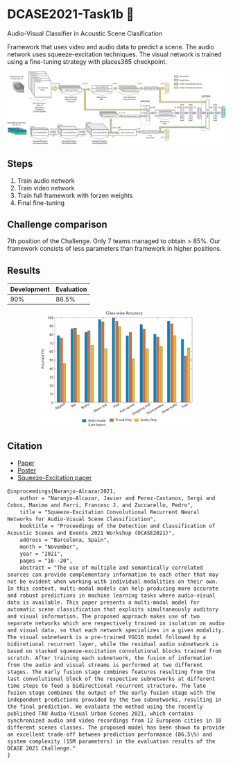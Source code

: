 # DCASE2021-Task1b :rocket:

Audio-Visual Classifier in Acoustic Scene Clasification

Framework that uses video and audio data to predict a scene. The audio network uses squeeze-excitation techniques. The visual network is trained using a fine-tuning strategy with places365 checkpoint.

<p align="center">
  <img src="images/framework.jpg" alt="800" width="800" title="framework image">
</p>

## Steps

1. Train audio network
2. Train video network
3. Train full framework with forzen weights
4. Final fine-tuning

## Challenge comparison

7th position of the Challenge. Only 7 teams managed to obtain > 85%. Our framework consists of less parameters than framework in higher positions.

## Results

Development | Evaluation | 
--- | --- | 
90% | 86.5% | 

<p align="center">
  <img src="images/bars.jpg" width="350" title="bars image">
</p>

## Citation

- [Paper](http://dcase.community/documents/workshop2021/proceedings/DCASE2021Workshop_Naranjo-Alcazar_11.pdf)
- [Poster](http://dcase.community/documents/workshop2021/posters/DCASE2021Workshop_Naranjo-Alcazar_11-poster.pdf)
- [Squeeze-Excitation paper](https://ieeexplore.ieee.org/stamp/stamp.jsp?arnumber=9118879)

```
@inproceedings{Naranjo-Alcazar2021,
    author = "Naranjo-Alcazar, Javier and Perez-Castanos, Sergi and Cobos, Maximo and Ferri, Francesc J. and Zuccarello, Pedro",
    title = "Squeeze-Excitation Convolutional Recurrent Neural Networks for Audio-Visual Scene Classification",
    booktitle = "Proceedings of the Detection and Classification of Acoustic Scenes and Events 2021 Workshop (DCASE2021)",
    address = "Barcelona, Spain",
    month = "November",
    year = "2021",
    pages = "16--20",
    abstract = "The use of multiple and semantically correlated sources can provide complementary information to each other that may not be evident when working with individual modalities on their own. In this context, multi-modal models can help producing more accurate and robust predictions in machine learning tasks where audio-visual data is available. This paper presents a multi-modal model for automatic scene classification that exploits simultaneously auditory and visual information. The proposed approach makes use of two separate networks which are respectively trained in isolation on audio and visual data, so that each network specializes in a given modality. The visual subnetwork is a pre-trained VGG16 model followed by a bidiretional recurrent layer, while the residual audio subnetwork is based on stacked squeeze-excitation convolutional blocks trained from scratch. After training each subnetwork, the fusion of information from the audio and visual streams is performed at two different stages. The early fusion stage combines features resulting from the last convolutional block of the respective subnetworks at different time steps to feed a bidirectional recurrent structure. The late fusion stage combines the output of the early fusion stage with the independent predictions provided by the two subnetworks, resulting in the final prediction. We evaluate the method using the recently published TAU Audio-Visual Urban Scenes 2021, which contains synchronized audio and video recordings from 12 European cities in 10 different scenes classes. The proposed model has been shown to provide an excellent trade-off between prediction performance (86.5\%) and system complexity (15M parameters) in the evaluation results of the DCASE 2021 Challenge."
}
```
